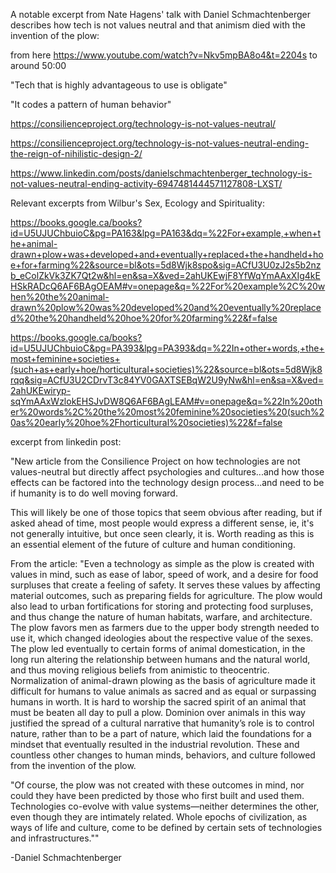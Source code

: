 A notable excerpt from Nate Hagens' talk with Daniel Schmachtenberger describes how tech is not values neutral and that animism died with the invention of the plow:

from here https://www.youtube.com/watch?v=Nkv5mpBA8o4&t=2204s to around 50:00

"Tech that is highly advantageous to use is obligate"

"It codes a pattern of human behavior"

https://consilienceproject.org/technology-is-not-values-neutral/

https://consilienceproject.org/technology-is-not-values-neutral-ending-the-reign-of-nihilistic-design-2/

https://www.linkedin.com/posts/danielschmachtenberger_technology-is-not-values-neutral-ending-activity-6947481444571127808-LXST/

Relevant excerpts from Wilbur's Sex, Ecology and Spirituality:

https://books.google.ca/books?id=U5UJUChbuioC&pg=PA163&lpg=PA163&dq=%22For+example,+when+the+animal-drawn+plow+was+developed+and+eventually+replaced+the+handheld+hoe+for+farming%22&source=bl&ots=5d8Wjk8spo&sig=ACfU3U0zJ2s5b2nzb_eColZkVk3ZK7Qt2w&hl=en&sa=X&ved=2ahUKEwjF8YfWqYmAAxXIg4kEHSkRADcQ6AF6BAgOEAM#v=onepage&q=%22For%20example%2C%20when%20the%20animal-drawn%20plow%20was%20developed%20and%20eventually%20replaced%20the%20handheld%20hoe%20for%20farming%22&f=false

https://books.google.ca/books?id=U5UJUChbuioC&pg=PA393&lpg=PA393&dq=%22In+other+words,+the+most+feminine+societies+(such+as+early+hoe/horticultural+societies)%22&source=bl&ots=5d8Wjk8rqq&sig=ACfU3U2CDrvT3c84YV0GAXTSEBqW2U9yNw&hl=en&sa=X&ved=2ahUKEwiryp-sqYmAAxWzlokEHSJvDW8Q6AF6BAgLEAM#v=onepage&q=%22In%20other%20words%2C%20the%20most%20feminine%20societies%20(such%20as%20early%20hoe%2Fhorticultural%20societies)%22&f=false

excerpt from linkedin post:

"New article from the Consilience Project on how technologies are not values-neutral but directly affect psychologies and cultures...and how those effects can be factored into the technology design process...and need to be if humanity is to do well moving forward. 

This will likely be one of those topics that seem obvious after reading, but if asked ahead of time, most people would express a different sense, ie, it's not generally intuitive, but once seen clearly, it is. Worth reading as this is an essential element of the future of culture and human conditioning. 

From the article: 
"Even a technology as simple as the plow is created with values in mind, such as ease of labor, speed of work, and a desire for food surpluses that create a feeling of safety. It serves these values by affecting material outcomes, such as preparing fields for agriculture. The plow would also lead to urban fortifications for storing and protecting food surpluses, and thus change the nature of human habitats, warfare, and architecture. The plow favors men as farmers due to the upper body strength needed to use it, which changed ideologies about the respective value of the sexes. The plow led eventually to certain forms of animal domestication, in the long run altering the relationship between humans and the natural world, and thus moving religious beliefs from animistic to theocentric. Normalization of animal-drawn plowing as the basis of agriculture made it difficult for humans to value animals as sacred and as equal or surpassing humans in worth. It is hard to worship the sacred spirit of an animal that must be beaten all day to pull a plow. Dominion over animals in this way justified the spread of a cultural narrative that humanity’s role is to control nature, rather than to be a part of nature, which laid the foundations for a mindset that eventually resulted in the industrial revolution. These and countless other changes to human minds, behaviors, and culture followed from the invention of the plow.

"Of course, the plow was not created with these outcomes in mind, nor could they have been predicted by those who first built and used them. Technologies co-evolve with value systems—neither determines the other, even though they are intimately related. Whole epochs of civilization, as ways of life and culture, come to be defined by certain sets of technologies and infrastructures.""

-Daniel Schmachtenberger
